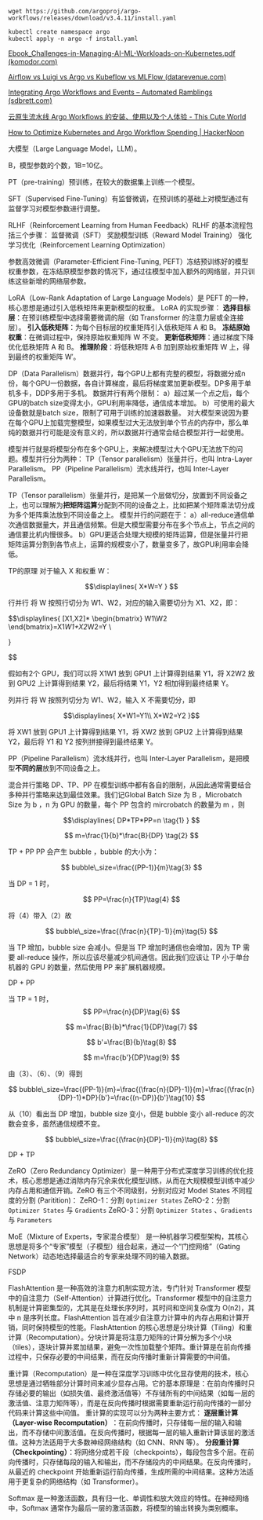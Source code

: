```
wget https://github.com/argoproj/argo-workflows/releases/download/v3.4.11/install.yaml

kubectl create namespace argo
kubectl apply -n argo -f install.yaml
```



[Ebook_Challenges-in-Managing-AI-ML-Workloads-on-Kubernetes.pdf (komodor.com)](https://komodor.com/wp-content/uploads/2023/02/Ebook_Challenges-in-Managing-AI-ML-Workloads-on-Kubernetes.pdf)



[Airflow vs Luigi vs Argo vs Kubeflow vs MLFlow (datarevenue.com)](https://www.datarevenue.com/en-blog/airflow-vs-luigi-vs-argo-vs-mlflow-vs-kubeflow)



[Integrating Argo Workflows and Events – Automated Ramblings (sdbrett.com)](https://sdbrett.com/post/2021-06-18-integrate-argo-wf-events/)



[云原生流水线 Argo Workflows 的安装、使用以及个人体验 - This Cute World](https://thiscute.world/posts/experience-of-argo-workflows/)



[How to Optimize Kubernetes and Argo Workflow Spending | HackerNoon](https://hackernoon.com/how-to-optimize-kubernetes-and-argo-workflow-spending)



大模型（Large Language Model，LLM）。

B，模型参数的个数，1B=10亿。

PT（pre-training）预训练，在较大的数据集上训练一个模型。

SFT（Supervised Fine-Tuning）有监督微调，在预训练的基础上对模型通过有监督学习对模型参数进行调整。

RLHF（Reinforcement Learning from Human Feedback）RLHF 的基本流程包括三个步骤：
	监督微调（SFT）
	奖励模型训练（Reward Model Training）
	强化学习优化（Reinforcement Learning Optimization）​


参数高效微调（Parameter-Efficient Fine-Tuning, PEFT）冻结预训练好的模型权重参数，在冻结原模型参数的情况下，通过往模型中加入额外的网络层，并只训练这些新增的网络层参数。

LoRA（Low-Rank Adaptation of Large Language Models）是 PEFT 的一种，核心思想是通过引入低秩矩阵来更新模型的权重。
LoRA 的实现步骤：
	**选择目标层**：在预训练模型中选择需要微调的层（如 Transformer 的注意力层或全连接层）。
	**引入低秩矩阵**：为每个目标层的权重矩阵引入低秩矩阵 A 和 B。
	**冻结原始权重**：在微调过程中，保持原始权重矩阵 W 不变。
	**更新低秩矩阵**：通过梯度下降优化低秩矩阵 A 和 B。
	**推理阶段**：将低秩矩阵 A⋅B 加到原始权重矩阵 W 上，得到最终的权重矩阵 W′。





DP（Data Parallelism）数据并行，每个GPU上都有完整的模型，将数据分成n份，每个GPU一份数据，各自计算梯度，最后将梯度累加更新模型。DP多用于单机多卡，DDP多用于多机。
数据并行有两个限制： 
	a）超过某一个点之后，每个GPU的batch size变得太小，GPU利用率降低，通信成本增加。 
	b）可使用的最大设备数就是batch size，限制了可用于训练的加速器数量。
对大模型来说因为要在每个GPU上加载完整模型，如果模型过大无法放到单个节点的内存中，那么单纯的数据并行可能是没有意义的，所以数据并行通常会结合模型并行一起使用。

模型并行就是将模型分布在多个GPU上，来解决模型过大个GPU无法放下的问题。模型并行分为两种：
	TP（Tensor parallelism）张量并行，也叫 Intra-Layer Parallelism。
	PP（Pipeline Parallelism）流水线并行，也叫 Inter-Layer Parallelism。

TP（Tensor parallelism）张量并行，是把某一个层做切分，放置到不同设备之上，也可以理解为**把矩阵运算**分配到不同的设备之上，比如把某个矩阵乘法切分成为多个矩阵乘法放到不同设备之上。
模型并行的问题在于：
	a）all-reduce通信单次通信数据量大，并且通信频繁。但是大模型需要分布在多个节点上，节点之间的通信要比机内慢很多。
	b）GPU更适合处理大规模的矩阵运算，但是张量并行把矩阵运算分割到各节点上，运算的规模变小了，数量变多了，故GPU利用率会降低。

TP的原理
对于输入 X 和权重 W：

$$\displaylines{
X*W=Y
}
$$

行并行
将 W 按照行切分为 W1、W2，对应的输入需要切分为 X1、X2，即：

$$\displaylines{
[X1,X2]*
\begin{bmatrix}
W1\\W2
\end{bmatrix}=X1*W1+X2*W2=Y \\


}

$$

假如有2个 GPU，我们可以将 X1W1 放到 GPU1 上计算得到结果 Y1，将 X2W2 放到 GPU2 上计算得到结果 Y2，最后将结果 Y1，Y2 相加得到最终结果 Y。

列并行
将 W 按照列切分为 W1、W2，输入 X 不需要切分，即

$$\displaylines{ 
X*W1=Y1\\ 
X*W2=Y2
}$$

将 XW1 放到 GPU1 上计算得到结果 Y1，将 XW2 放到 GPU2 上计算得到结果 Y2，最后将 Y1 和
Y2 按列拼接得到最终结果 Y。

PP（Pipeline Parallelism）流水线并行，也叫 Inter-Layer Parallelism，是把模型**不同的层**放到不同设备之上。

混合并行策略
DP、TP、PP 在模型训练中都有各自的限制，从因此通常需要结合多种并行策略来达到最佳效果。我们记Global Batch Size 为 B ，Microbatch Size 为 b ，n 为 GPU 的数量，每个 PP 包含的 mircrobatch 的数量为 m ，则

$$\displaylines{ 
DP*TP*PP=n \tag{1}
}
$$

$$
m=\frac{1}{b}*\frac{B}{DP} \tag{2}
$$

TP + PP
PP 会产生 bubble ，bubble 的大小为：

$$
bubble\_size=\frac{(PP-1)}{m}\tag{3}
$$

当 DP = 1 时，

$$
PP=\frac{n}{TP}\tag{4}
$$

将（4）带入（2）故

$$
bubble\_size=\frac{(\frac{n}{TP}-1)}{m}\tag{5}
$$

当 TP 增加，bubble size 会减小。但是当 TP 增加时通信也会增加，因为 TP 需要 all-reduce 操作，所以应该尽量减少机间通信。因此我们应该让 TP 小于单台机器的 GPU 的数量，然后使用 PP 来扩展机器规模。

DP + PP

当 TP = 1 时，
$$
PP=\frac{n}{DP}\tag{6}
$$


$$
m=\frac{B}{b}*\frac{1}{DP}\tag{7}
$$


$$
b'=\frac{B}{b}\tag{8}
$$

$$
m=\frac{b'}{DP}\tag{9}
$$

由（3）、（6）、（9）得到

$$
bubble\_size=\frac{(PP-1)}{m}=\frac{(\frac{n}{DP}-1)}{m}=\frac{(\frac{n}{DP}-1)*DP}{b'}=\frac{(n-DP)}{b'}\tag{10}
$$


从（10）看出当 DP 增加，bubble size 变小，但是 bubble 变小 all-reduce 的次数会变多，虽然通信规模不变。

$$
bubble\_size=\frac{(\frac{n}{DP}-1)}{m}\tag{8}
$$



DP + TP






ZeRO（Zero Redundancy Optimizer）是一种用于分布式深度学习训练的优化技术，核心思想是通过消除内存冗余来优化模型训练，从而在大规模模型训练中减少内存占用和通信开销。ZeRO 有三个不同级别，分别对应对 Model States 不同程度的分割 (Paritition)：
	ZeRO-1：分割 `Optimizer States`
	ZeRO-2：分割 `Optimizer States` 与 `Gradients`
	ZeRO-3：分割 `Optimizer States` 、`Gradients` 与 `Parameters`

MoE（Mixture of Experts，专家混合模型）​ 是一种机器学习模型架构，其核心思想是将多个“专家”模型（子模型）组合起来，通过一个“门控网络”（Gating Network）动态地选择最适合的专家来处理不同的输入数据。

FSDP



FlashAttention 是一种高效的注意力机制实现方法，专门针对 Transformer 模型中的自注意力（Self-Attention）计算进行优化。Transformer 模型中的自注意力机制是计算密集型的，尤其是在处理长序列时，其时间和空间复杂度为 O(n2)，其中 n 是序列长度。FlashAttention 旨在减少自注意力计算中的内存占用和计算开销，同时保持模型的性能。FlashAttention 的核心思想是分块计算（Tiling）和重计算（Recomputation）。分块计算是将注意力矩阵的计算分解为多个小块（tiles），逐块计算并累加结果，避免一次性加载整个矩阵。重计算是在前向传播过程中，只保存必要的中间结果，而在反向传播时重新计算需要的中间值。

重计算（Recomputation）是一种在深度学习训练中优化显存使用的技术，核心思想是通过牺牲部分计算时间来减少显存占用。它的基本原理是：在前向传播时只存储必要的输出（如损失值、最终激活值等）不存储所有的中间结果（如每一层的激活值、注意力矩阵等），而是在反向传播时根据需要重新运行前向传播的一部分代码来计算这些中间值。
重计算的实现可以分为两种主要方式：
	**逐层重计算（Layer-wise Recomputation）​**：在前向传播时，只存储每一层的输入和输出，而不存储中间激活值。在反向传播时，根据每一层的输入重新计算该层的激活值。这种方法适用于大多数神经网络结构（如 CNN、RNN 等）。
	**分段重计算（Checkpointing）**：将网络分成若干段（checkpoints），每段包含多个层。在前向传播时，只存储每段的输入和输出，而不存储段内的中间结果。在反向传播时，从最近的 checkpoint 开始重新运行前向传播，生成所需的中间结果。这种方法适用于更复杂的网络结构（如 Transformer）。


Softmax 是一种激活函数，具有归一化、单调性和放大效应的特性。在神经网络中，Softmax 通常作为最后一层的激活函数，将模型的输出转换为类别概率。